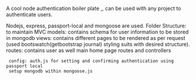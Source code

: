A cool node authentication boiler plate ,, can be used with any project to authenticate users.

Nodejs, express, passport-local and mongoose are used.
Folder Structure: to maintain MVC 
     models: contains schema for user information to be stored in mongodb
     views: contains different pages to be rendered as per request (used bootswatch(getbootstrap journal) styling suits with desired structure).
     routes: contains user as well main home page routes and controllers

     config: auth.js for setting and confirming authentication using passport local
     setup mongodb within mongoose.js


